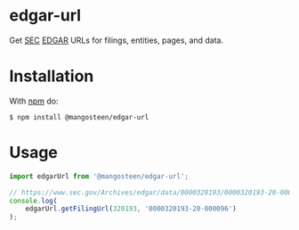 # edgar-url

Get [SEC](https://www.sec.gov/) [EDGAR](https://www.sec.gov/edgar/searchedgar/companysearch.html) URLs for filings, entities, pages, and data.

# Installation

With [npm](https://www.npmjs.com/) do:

    $ npm install @mangosteen/edgar-url

# Usage

```js
import edgarUrl from '@mangosteen/edgar-url';

// https://www.sec.gov/Archives/edgar/data/0000320193/0000320193-20-000096.txt
console.log(
    edgarUrl.getFilingUrl(320193, '0000320193-20-000096')
);
```
